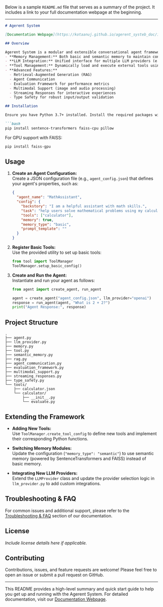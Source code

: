 Below is a sample `README.md` file that serves as a summary of the project. It includes a link to your full documentation webpage at the beginning.

---

```markdown
# Agerent System

[Documentation Webpage](https://kotaanuj.github.io/agerent_systeb_doc/index.html)

## Overview

Agerent System is a modular and extensible conversational agent framework designed to leverage large language models (LLMs) alongside dynamic tool integration and advanced memory management. It provides a robust foundation for building intelligent agents with capabilities such as:
- **Memory Management:** Both basic and semantic memory to maintain conversation context.
- **LLM Integration:** Unified interface for multiple LLM providers (e.g., OpenAI, Anthropic, Custom).
- **Tool Management:** Dynamically load and execute external tools using configuration files.
- **Advanced Features:**  
  - Retrieval-Augmented Generation (RAG)
  - Agent Communication
  - Evaluation Framework for performance metrics
  - Multimodal Support (image and audio processing)
  - Streaming Responses for interactive experiences
  - Type Safety for robust input/output validation

## Installation

Ensure you have Python 3.7+ installed. Install the required packages with:

```bash
pip install sentence-transformers faiss-cpu pillow
```

For GPU support with FAISS:

```bash
pip install faiss-gpu
```

## Usage

1. **Create an Agent Configuration:**  
   Create a JSON configuration file (e.g., `agent_config.json`) that defines your agent's properties, such as:
   ```json
   {
     "agent_name": "MathAssistant",
     "config": {
       "backstory": "I am a helpful assistant with math skills.",
       "task": "help users solve mathematical problems using my calculator tool when needed",
       "tools": ["calculator"],
       "memory": true,
       "memory_type": "basic",
       "prompt_template": ""
     }
   }
   ```

2. **Register Basic Tools:**  
   Use the provided utility to set up basic tools:
   ```python
   from tool import ToolManager
   ToolManager.setup_basic_config()
   ```

3. **Create and Run the Agent:**  
   Instantiate and run your agent as follows:
   ```python
   from agent import create_agent, run_agent

   agent = create_agent("agent_config.json", llm_provider="openai")
   response = run_agent(agent, "What is 2 + 2?")
   print("Agent Response:", response)
   ```

## Project Structure

```
.
├── agent.py
├── llm_provider.py
├── memory.py
├── tool.py
├── semantic_memory.py
├── rag.py
├── agent_communication.py
├── evaluation_framework.py
├── multimodal_support.py
├── streaming_responses.py
├── type_safety.py
└── tools/
    ├── calculator.json
    └── calculator/
        ├── __init__.py
        └── evaluate.py
```

## Extending the Framework

- **Adding New Tools:**  
  Use `ToolManager.create_tool_config` to define new tools and implement their corresponding Python functions.
  
- **Switching Memory Modules:**  
  Update the configuration (`"memory_type": "semantic"`) to use semantic memory (powered by SentenceTransformers and FAISS) instead of basic memory.
  
- **Integrating New LLM Providers:**  
  Extend the `LLMProvider` class and update the provider selection logic in `llm_provider.py` to add custom integrations.

## Troubleshooting & FAQ

For common issues and additional support, please refer to the [Troubleshooting & FAQ](https://kotaanuj.github.io/agerent_systeb_doc/index.html) section of our documentation.

## License

*Include license details here if applicable.*

## Contributing

Contributions, issues, and feature requests are welcome! Please feel free to open an issue or submit a pull request on GitHub.

---

This README provides a high-level summary and quick start guide to help you get up and running with the Agerent System. For detailed documentation, visit our [Documentation Webpage](https://kotaanuj.github.io/agerent_systeb_doc/index.html).
```

